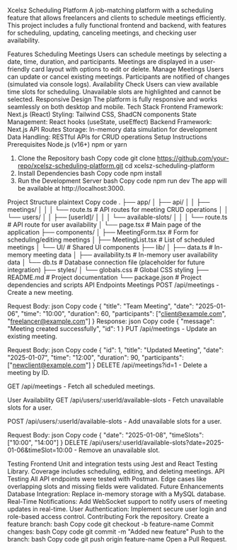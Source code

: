 Xcelsz Scheduling Platform
A job-matching platform with a scheduling feature that allows freelancers and clients to schedule meetings efficiently. This project includes a fully functional frontend and backend, with features for scheduling, updating, canceling meetings, and checking user availability.

Features
Scheduling Meetings
Users can schedule meetings by selecting a date, time, duration, and participants.
Meetings are displayed in a user-friendly card layout with options to edit or delete.
Manage Meetings
Users can update or cancel existing meetings.
Participants are notified of changes (simulated via console logs).
Availability Check
Users can view available time slots for scheduling.
Unavailable slots are highlighted and cannot be selected.
Responsive Design
The platform is fully responsive and works seamlessly on both desktop and mobile.
Tech Stack
Frontend
Framework: Next.js (React)
Styling: Tailwind CSS, ShadCN components
State Management: React hooks (useState, useEffect)
Backend
Framework: Next.js API Routes
Storage: In-memory data simulation for development
Data Handling: RESTful APIs for CRUD operations
Setup Instructions
Prerequisites
Node.js (v16+)
npm or yarn
1. Clone the Repository
bash
Copy code
git clone https://github.com/your-repo/xcelsz-scheduling-platform.git
cd xcelsz-scheduling-platform
2. Install Dependencies
bash
Copy code
npm install
3. Run the Development Server
bash
Copy code
npm run dev
The app will be available at http://localhost:3000.

Project Structure
plaintext
Copy code
.
├── app/
│   ├── api/
│   │   ├── meetings/
│   │   │   └── route.ts        # API routes for meeting CRUD operations
│   │   └── users/
│   │       ├── [userId]/
│   │       │   └── available-slots/
│   │       │       └── route.ts # API route for user availability
│   └── page.tsx                # Main page of the application
├── components/
│   ├── MeetingForm.tsx         # Form for scheduling/editing meetings
│   ├── MeetingList.tsx         # List of scheduled meetings
│   └── UI/                     # Shared UI components
├── lib/
│   ├── data.ts                 # In-memory meeting data
│   ├── availability.ts         # In-memory user availability data
│   └── db.ts                   # Database connection file (placeholder for future integration)
├── styles/
│   └── globals.css             # Global CSS styling
├── README.md                   # Project documentation
└── package.json                # Project dependencies and scripts
API Endpoints
Meetings
POST /api/meetings - Create a new meeting.

Request Body:
json
Copy code
{
  "title": "Team Meeting",
  "date": "2025-01-06",
  "time": "10:00",
  "duration": 60,
  "participants": ["client@example.com", "freelancer@example.com"]
}
Response:
json
Copy code
{ "message": "Meeting created successfully", "id": 1 }
PUT /api/meetings - Update an existing meeting.

Request Body:
json
Copy code
{
  "id": 1,
  "title": "Updated Meeting",
  "date": "2025-01-07",
  "time": "12:00",
  "duration": 90,
  "participants": ["newclient@example.com"]
}
DELETE /api/meetings?id=1 - Delete a meeting by ID.

GET /api/meetings - Fetch all scheduled meetings.

User Availability
GET /api/users/:userId/available-slots - Fetch unavailable slots for a user.

POST /api/users/:userId/available-slots - Add unavailable slots for a user.

Request Body:
json
Copy code
{
  "date": "2025-01-08",
  "timeSlots": ["10:00", "14:00"]
}
DELETE /api/users/:userId/available-slots?date=2025-01-06&timeSlot=10:00 - Remove an unavailable slot.

Testing
Frontend
Unit and integration tests using Jest and React Testing Library.
Coverage includes scheduling, editing, and deleting meetings.
API Testing
All API endpoints were tested with Postman.
Edge cases like overlapping slots and missing fields were validated.
Future Enhancements
Database Integration:
Replace in-memory storage with a MySQL database.
Real-Time Notifications:
Add WebSocket support to notify users of meeting updates in real-time.
User Authentication:
Implement secure user login and role-based access control.
Contributing
Fork the repository.
Create a feature branch:
bash
Copy code
git checkout -b feature-name
Commit changes:
bash
Copy code
git commit -m "Added new feature"
Push to the branch:
bash
Copy code
git push origin feature-name
Open a Pull Request.